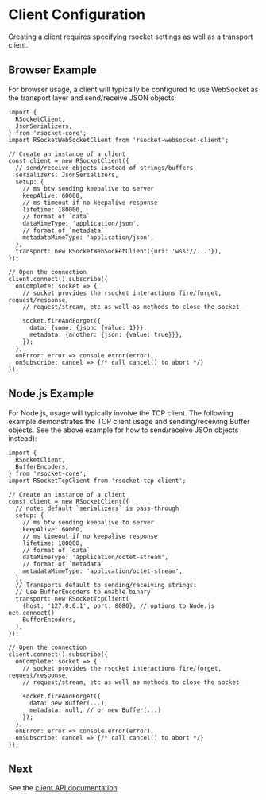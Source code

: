 # Client Configuration

Creating a client requires specifying rsocket settings as well as a transport
client.

## Browser Example

For browser usage, a client will typically be configured to use WebSocket as the
transport layer and send/receive JSON objects:

```
import {
  RSocketClient, 
  JsonSerializers,
} from 'rsocket-core';
import RSocketWebSocketClient from 'rsocket-websocket-client';

// Create an instance of a client
const client = new RSocketClient({
  // send/receive objects instead of strings/buffers
  serializers: JsonSerializers,
  setup: {
    // ms btw sending keepalive to server
    keepAlive: 60000, 
    // ms timeout if no keepalive response
    lifetime: 180000, 
    // format of `data`
    dataMimeType: 'application/json', 
    // format of `metadata`
    metadataMimeType: 'application/json', 
  },
  transport: new RSocketWebSocketClient({uri: 'wss://...'}),
});

// Open the connection
client.connect().subscribe({
  onComplete: socket => {
    // socket provides the rsocket interactions fire/forget, request/response,
    // request/stream, etc as well as methods to close the socket.

    socket.fireAndForget({
      data: {some: {json: {value: 1}}},
      metadata: {another: {json: {value: true}}},
    });
  },
  onError: error => console.error(error),
  onSubscribe: cancel => {/* call cancel() to abort */}
});
```

## Node.js Example

For Node.js, usage will typically involve the TCP client. The following example
demonstrates the TCP client usage and sending/receiving Buffer objects. See the
above example for how to send/receive JSOn objects instead):

```
import {
  RSocketClient, 
  BufferEncoders,
} from 'rsocket-core';
import RSocketTcpClient from 'rsocket-tcp-client';

// Create an instance of a client
const client = new RSocketClient({
  // note: default `serializers` is pass-through
  setup: {
    // ms btw sending keepalive to server
    keepAlive: 60000, 
    // ms timeout if no keepalive response
    lifetime: 180000, 
    // format of `data`
    dataMimeType: 'application/octet-stream', 
    // format of `metadata`
    metadataMimeType: 'application/octet-stream', 
  },
  // Transports default to sending/receiving strings:
  // Use BufferEncoders to enable binary
  transport: new RSocketTcpClient(
    {host: '127.0.0.1', port: 8080}, // options to Node.js net.connect()
    BufferEncoders,
  ),
});

// Open the connection
client.connect().subscribe({
  onComplete: socket => {
    // socket provides the rsocket interactions fire/forget, request/response,
    // request/stream, etc as well as methods to close the socket.

    socket.fireAndForget({
      data: new Buffer(...),
      metadata: null, // or new Buffer(...)
    });
  },
  onError: error => console.error(error),
  onSubscribe: cancel => {/* call cancel() to abort */}
});
```

## Next

See the [client API documentation](./02-client-api.md).
